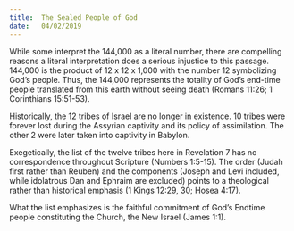 ```yaml
---
title:  The Sealed People of God
date:   04/02/2019
---
```


While some interpret the 144,000 as a literal number, there are compelling reasons a literal interpretation does a serious injustice to this passage. 144,000 is the product of 12 x 12 x 1,000 with the number 12 symbolizing God’s people. Thus, the 144,000 represents the totality of God’s end-time people translated from this earth without seeing death (Romans 11:26; 1 Corinthians 15:51-53).

Historically, the 12 tribes of Israel are no longer in existence. 10 tribes were forever lost during the Assyrian captivity and its policy of assimilation. The other 2 were later taken into captivity in Babylon.

Exegetically, the list of the twelve tribes here in Revelation 7 has no correspondence throughout Scripture (Numbers 1:5-15). The order (Judah first rather than Reuben) and the components (Joseph and Levi included, while idolatrous Dan and Ephraim are excluded) points to a theological rather than historical emphasis (1 Kings 12:29, 30; Hosea 4:17).

What the list emphasizes is the faithful commitment of God’s Endtime people constituting the Church, the New Israel (James 1:1).
